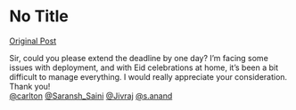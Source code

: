 # No Title

[Original Post](https://discourse.onlinedegree.iitm.ac.in/t/169029/221)

<p>Sir, could you please extend the deadline by one day? I’m facing some issues with deployment, and with Eid celebrations at home, it’s been a bit difficult to manage everything. I would really appreciate your consideration. Thank you!<br>
<a class="mention" href="/u/carlton">@carlton</a> <a class="mention" href="/u/saransh_saini">@Saransh_Saini</a> <a class="mention" href="/u/jivraj">@Jivraj</a> <a class="mention" href="/u/s.anand">@s.anand</a></p>